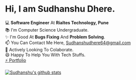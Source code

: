 # Hi, I am Sudhanshu Dhere.
💻 <b>Software Engineer</b> At <b>Rialtes Technology, Pune</b> <br>
📚 I'm Computer Science Undergraduate.</b><br>
✨ I'm Good At <b>Bugs Fixing</b> And <b>Problem Solving</b>.<br>
📫 You Can Contact Me Here, Sudhanshudhere64@gmail.com<br>
👯 Actively Looking To Colaborate.<br>
😄 Happy To Help You With Tech Stuffs.<br>
<a href="https://sudhanshudhere64.github.io/">⚡ Portfolio</a>
<br><br>
<a href="https://github.com/sudhanshudhere64?tab=repositories">
 <img align="center" src="https://github-readme-stats.vercel.app/api?username=sudhanshudhere64&&show_icons=true&title_color=0F1A20&icon_color=0F1A20&text_color=0F1A20&bg_color=87F6FF&show_icons=true&theme=dracula&line_height=27" alt="Sudhanshu's github stats"/>
</a>
<br><br>
